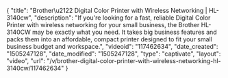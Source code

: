 {
    "title": "Brother\u2122 Digital Color Printer with Wireless Networking | HL-3140cw",
    "description": "If you're looking for a fast, reliable Digital Color Printer with wireless networking for your small business, the Brother HL-3140CW may be exactly what you need. It takes big business features and packs them into an affordable, compact printer designed to fit your small business budget and workspace.",
    "videoid": "117462634",
    "date_created": "1505247128",
    "date_modified": "1505247128",
    "type": "captivate",
    "layout": "video",
    "url": "\/v\/brother-digital-color-printer-with-wireless-networking-hl-3140cw\/117462634"
}